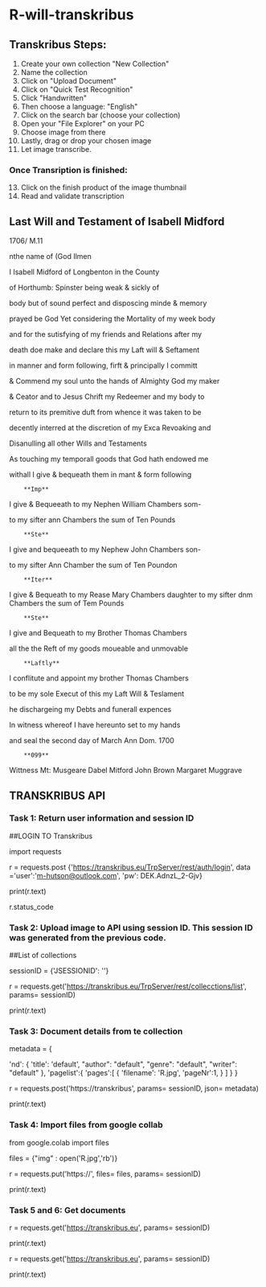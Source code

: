 # R-will-transkribus

## Transkribus Steps:

1. Create your own collection "New Collection"
2. Name the collection
3. Click on "Upload Document"
4. Click on "Quick Test Recognition"
5. Click "Handwritten"
7. Then choose a language: "English"
8. Click on the search bar (choose your collection)
9. Open your "File Explorer" on your PC
10. Choose image from there
11. Lastly, drag or drop your chosen image
12. Let image transcribe.

### Once Transription is finished:

13. Click on the finish product of the image thumbnail
14. Read and validate transcription


## Last Will and Testament of Isabell Midford
1706/ M.11

nthe name of (God Ilmen

I Isabell Midford of Longbenton in the County

of Horthumb: Spinster being weak & sickly of

body but of sound perfect and disposcing minde & memory

prayed be God Yet considering the Mortality of my week body

and for the sutisfying of my friends and Relations after my

death doe make and declare this my Laft will & Seftament

in manner and form following, firft & principally I committ

& Commend my soul unto the hands of Almighty God my maker

& Ceator and to Jesus Chrift my Redeemer and my body to

return to its premitive duft from whence it was taken to be

decently interred at the discretion of my Exca Revoaking and

Disanulling all other Wills and Testaments

As touching my temporall goods that God hath endowed me

withall I give & bequeath them in mant & form following

        **Imp**

I give & Bequeeath to my Nephen William Chambers som-

to my sifter ann Chambers the sum of Ten Pounds

        **Ste**

I give and bequeeath to my Nephew John Chambers son-

to my sifter Ann Chamber the sum of Ten Poundon

        **Iter**
I give & Bequeath to my Rease Mary Chambers daughter to my sifter dnm Chambers the sum of Tem Pounds

        **Ste**

I give and Bequeath to my Brother Thomas Chambers

all the the Reft of my goods moueable and unmovable

        **Laftly**

I conflitute and appoint my brother Thomas Chambers

to be my sole Execut of this my Laft Will & Teslament

he dischargeing my Debts and funerall expences

In witness whereof I have hereunto set to my hands

and seal the second day of March Ann Dom. 1700

        **099**

Wittness
Mt: Musgeare
Dabel Mitford
John Brown
Margaret Muggrave





## TRANSKRIBUS API


### Task 1: Return user information and session ID 

##LOGIN TO Transkribus

import requests

r = requests.post {'https://transkribus.eu/TrpServer/rest/auth/login', data ='user':'m-hutson@outlook.com', 'pw': DEK.AdnzL_2-Gjv}

print(r.text)

r.status_code


### Task 2: Upload image to API using session ID. This session ID was generated from the previous code.

##List of collections

sessionID = {'JSESSIONID': ''}

r = requests.get('https://transkribus.eu/TrpServer/rest/collecctions/list', params= sessionID)

print(r.text)


### Task 3: Document details from te collection

metadata = {
    
  'nd': {
        'title': 'default',
        "author": "default",
        "genre": "default",
        "writer": "default"
  },
  'pagelist':{
      'pages':[
          {
            'filename': 'R.jpg',
            'pageNr':1,
          }
      ]
  }
}

r = requests.post('https://transkribus', params= sessionID, json= metadata)

print(r.text)


### Task 4: Import files from google collab

from google.colab import files

files = {"img" : open('R.jpg','rb')}

r = requests.put('https://', files= files, params= sessionID)

print(r.text)


### Task 5 and 6: Get documents

r = requests.get('https://transkribus.eu', params= sessionID)

print(r.text)

r = requests.get('https://transkribus.eu', params= sessionID)

print(r.text)
